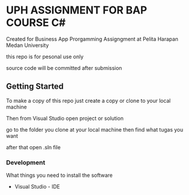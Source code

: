 # UPH ASSIGNMENT FOR BAP COURSE C#

Created for Business App Prorgamming Assigngment at Pelita Harapan Medan University 

this repo is for pesonal use only 

source code will be committed after submission

## Getting Started 
To make a copy of this repo just create a copy or clone to your local machine 

Then from Visual Studio open project or solution 

go to the folder you clone at your local machine then find what tugas you want 

after that open .sln file 

### Development 

What things you need to install the software
* Visual Studio - IDE

